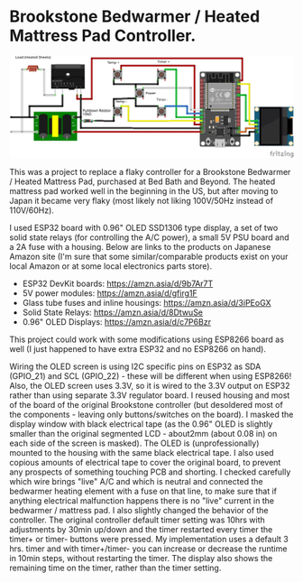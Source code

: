 # Brookstone Bedwarmer / Heated Mattress Pad Controller.

![alt text](https://github.com/tprzyg/BrookstoneBedwarmer/blob/main/resources/Bedwarmer_bb.jpg?raw=true)

This was a project to replace a flaky controller for a Brookstone Bedwarmer / Heated Mattress Pad, purchased at Bed Bath and Beyond. The heated mattress pad worked well in the beginning in the US, but after moving to Japan it became very flaky (most likely not liking 100V/50Hz instead of 110V/60Hz).

I used ESP32 board with 0.96" OLED SSD1306 type display, a set of two solid state relays (for controlling the A/C power), a small 5V PSU board and a 2A fuse with a housing. Below are links to the products on Japanese Amazon site (I'm sure that some similar/comparable products exist on your local Amazon or at some local electronics parts store).
- ESP32 DevKit boards: https://amzn.asia/d/9b7Ar7T
- 5V power modules: https://amzn.asia/d/gfirg1F
- Glass tube fuses and inline housings: https://amzn.asia/d/3iPEoGX
- Solid State Relays: https://amzn.asia/d/8DtwuSe
- 0.96" OLED Displays: https://amzn.asia/d/c7P6Bzr

This project could work with some modifications using ESP8266 board as well (I just happened to have extra ESP32 and no ESP8266 on hand).

Wiring the OLED screen is using I2C specific pins on ESP32 as SDA (GPIO_21) and SCL (GPIO_22) - these will be different when using ESP8266!
Also, the OLED screen uses 3.3V, so it is wired to the 3.3V output on ESP32 rather than using separate 3.3V regulator board.
I reused housing and most of the board of the original Brookstone controller (but desoldered most of the components - leaving only buttons/switches on the board).
I masked the display window with black electrical tape (as the 0.96" OLED is slightly smaller than the original segmented LCD - about2mm (about 0.08 in) on each side of the screen is masked). The OLED is (unprofessionally) mounted to the housing with the same black electrical tape. I also used copious amounts of electrical tape to cover the original board, to prevent any prospects of something touching PCB and shorting.
I checked carefully which wire brings "live" A/C and which is neutral and connected the bedwarmer heating element with a fuse on that line, to make sure that if anything electrical malfunction happens there is no "live" current in the bedwarmer / mattress pad.
I also slightly changed the behavior of the controller. The original controller default timer setting was 10hrs with adjustments by 30min up/down and the timer restarted every timer the timer+ or timer- buttons were pressed. My implementation uses a default 3 hrs. timer and with timer+/timer- you can increase or decrease the runtime in 10min steps, without restarting the timer.
The display also shows the remaining time on the timer, rather than the timer setting.
